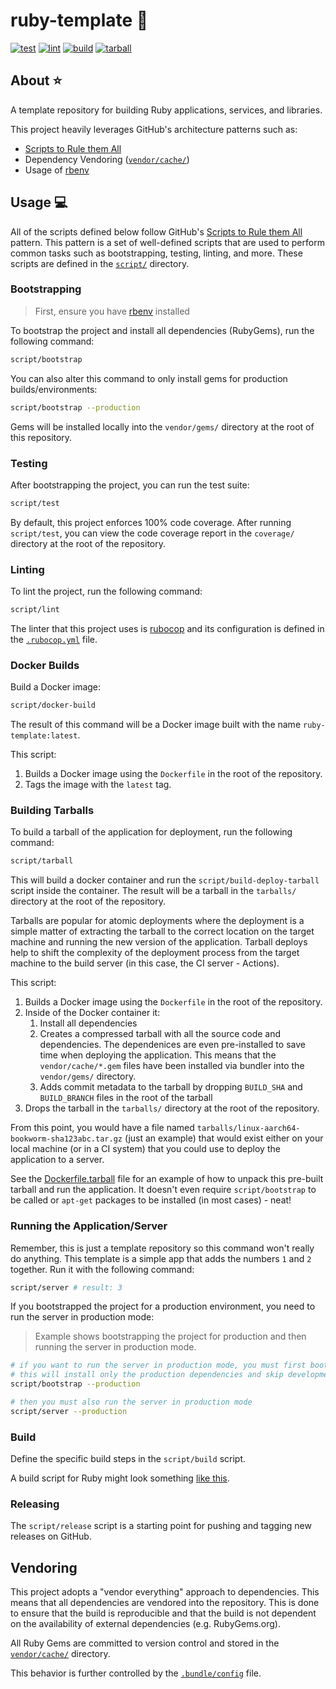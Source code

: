 # ruby-template 🧰

[![test](https://github.com/GrantBirki/ruby-template/actions/workflows/test.yml/badge.svg)](https://github.com/GrantBirki/ruby-template/actions/workflows/test.yml)
[![lint](https://github.com/GrantBirki/ruby-template/actions/workflows/lint.yml/badge.svg)](https://github.com/GrantBirki/ruby-template/actions/workflows/lint.yml)
[![build](https://github.com/GrantBirki/ruby-template/actions/workflows/build.yml/badge.svg)](https://github.com/GrantBirki/ruby-template/actions/workflows/build.yml)
[![tarball](https://github.com/GrantBirki/ruby-template/actions/workflows/tarball.yml/badge.svg)](https://github.com/GrantBirki/ruby-template/actions/workflows/tarball.yml)

## About ⭐

A template repository for building Ruby applications, services, and libraries.

This project heavily leverages GitHub's architecture patterns such as:

- [Scripts to Rule them All](https://github.blog/engineering/scripts-to-rule-them-all/)
- Dependency Vendoring ([`vendor/cache/`](vendor/cache/))
- Usage of [rbenv](https://github.com/rbenv/rbenv)

## Usage 💻

All of the scripts defined below follow GitHub's [Scripts to Rule them All](https://github.blog/engineering/scripts-to-rule-them-all/) pattern. This pattern is a set of well-defined scripts that are used to perform common tasks such as bootstrapping, testing, linting, and more. These scripts are defined in the [`script/`](script/) directory.

### Bootstrapping

> First, ensure you have [rbenv](https://github.com/rbenv/rbenv) installed

To bootstrap the project and install all dependencies (RubyGems), run the following command:

```bash
script/bootstrap
```

You can also alter this command to only install gems for production builds/environments:

```bash
script/bootstrap --production
```

Gems will be installed locally into the `vendor/gems/` directory at the root of this repository.

### Testing

After bootstrapping the project, you can run the test suite:

```bash
script/test
```

By default, this project enforces 100% code coverage. After running `script/test`, you can view the code coverage report in the `coverage/` directory at the root of the repository.

### Linting

To lint the project, run the following command:

```bash
script/lint
```

The linter that this project uses is [rubocop](https://github.com/rubocop/rubocop) and its configuration is defined in the [`.rubocop.yml`](.rubocop.yml) file.

### Docker Builds

Build a Docker image:

```bash
script/docker-build
```

The result of this command will be a Docker image built with the name `ruby-template:latest`.

This script:

1. Builds a Docker image using the `Dockerfile` in the root of the repository.
2. Tags the image with the `latest` tag.

### Building Tarballs

To build a tarball of the application for deployment, run the following command:

```bash
script/tarball
```

This will build a docker container and run the `script/build-deploy-tarball` script inside the container. The result will be a tarball in the `tarballs/` directory at the root of the repository.

Tarballs are popular for atomic deployments where the deployment is a simple matter of extracting the tarball to the correct location on the target machine and running the new version of the application. Tarball deploys help to shift the complexity of the deployment process from the target machine to the build server (in this case, the CI server - Actions).

This script:

1. Builds a Docker image using the `Dockerfile` in the root of the repository.
2. Inside of the Docker container it:
    1. Install all dependencies
    2. Creates a compressed tarball with all the source code and dependencies. The dependenices are even pre-installed to save time when deploying the application. This means that the `vendor/cache/*.gem` files have been installed via bundler into the `vendor/gems/` directory.
    3. Adds commit metadata to the tarball by dropping `BUILD_SHA` and `BUILD_BRANCH` files in the root of the tarball
3. Drops the tarball in the `tarballs/` directory at the root of the repository.

From this point, you would have a file named `tarballs/linux-aarch64-bookworm-sha123abc.tar.gz` (just an example) that would exist either on your local machine (or in a CI system) that you could use to deploy the application to a server.

See the [Dockerfile.tarball](spec/acceptance/Dockerfile.tarball) file for an example of how to unpack this pre-built tarball and run the application. It doesn't even require `script/bootstrap` to be called or `apt-get` packages to be installed (in most cases) - neat!

### Running the Application/Server

Remember, this is just a template repository so this command won't really do anything. This template is a simple app that adds the numbers `1` and `2` together. Run it with the following command:

```bash
script/server # result: 3
```

If you bootstrapped the project for a production environment, you need to run the server in production mode:

> Example shows bootstrapping the project for production and then running the server in production mode.

```bash
# if you want to run the server in production mode, you must first bootstrap the project for production
# this will install only the production dependencies and skip development dependencies
script/bootstrap --production

# then you must also run the server in production mode
script/server --production
```

### Build

Define the specific build steps in the `script/build` script.

A build script for Ruby might look something [like this](https://github.com/runwaylab/issue-db/blob/a6f8889e661bf4d2afc46366b8b4095fd9941ecf/.github/workflows/build.yml#L32-L45).

### Releasing

The `script/release` script is a starting point for pushing and tagging new releases on GitHub.

## Vendoring

This project adopts a "vendor everything" approach to dependencies. This means that all dependencies are vendored into the repository. This is done to ensure that the build is reproducible and that the build is not dependent on the availability of external dependencies (e.g. RubyGems.org).

All Ruby Gems are committed to version control and stored in the [`vendor/cache/`](vendor/cache/) directory.

This behavior is further controlled by the [`.bundle/config`](./.bundle/config) file.
